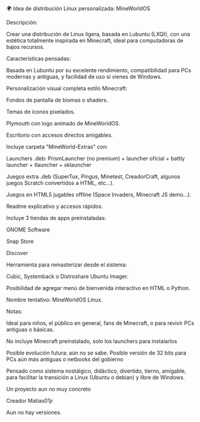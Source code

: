 🌍 Idea de distribución Linux personalizada: MineWorldOS

Descripción:

Crear una distribución de Linux ligera, basada en Lubuntu (LXQt), con una estética totalmente inspirada en Minecraft, ideal para computadoras de bajos recursos.

Características pensadas:

Basada en Lubuntu por su excelente rendimiento, compatibilidad para PCs modernas y antiguas, y facilidad de uso si vienes de Windows.

Personalización visual completa estilo Minecraft:

Fondos de pantalla de biomas o shaders.

Temas de íconos pixelados.

Plymouth con logo animado de MineWorldOS.

Escritorio con accesos directos amigables.


Incluye carpeta "MineWorld-Extras" con:

Launchers .deb: PrismLauncher (no premium) + launcher oficial + battly launcher + tlauncher + sklauncher

Juegos extra .deb (SuperTux, Pingus, Minetest, CreadorCraft, algunos juegos Scratch convertidos a HTML, etc...).

Juegos en HTML5 jugables offline (Space Invaders, Minecraft JS demo...).

Readme explicativo y accesos rápidos.


Incluye 3 tiendas de apps preinstaladas:

GNOME Software

Snap Store

Discover


Herramienta para remasterizar desde el sistema:

Cubic, Systemback o Distroshare Ubuntu Imager.


Posibilidad de agregar menú de bienvenida interactivo en HTML o Python.

Nombre tentativo: MineWorldOS Linux.


Notas:

Ideal para niños, el público en general, fans de Minecraft, o para revivir PCs antiguas o básicas.

No incluye Minecraft preinstalado, solo los launchers para instalarlos

Posible evolución futura: aún no se sabe. Posible versión de 32 bits para PCs aún más antiguas o netbooks del gobierno 

Pensado como sistema nostálgico, didáctico, divertido, tierno, amigable, para facilitar la transición a Linux (Ubuntu o debian) y libre de Windows.

Un proyecto aun no muy concreto

Creador Matias01jr

Aun no hay versiones.